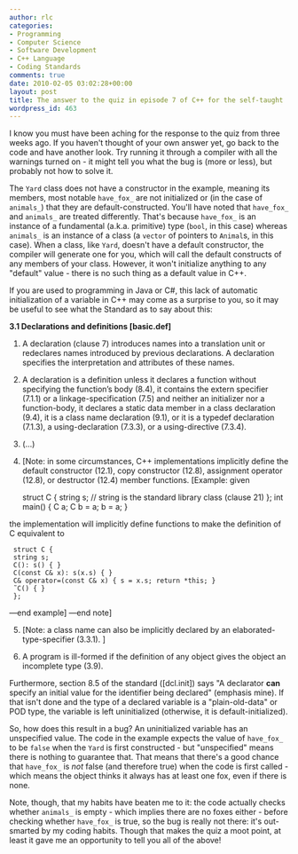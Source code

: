 ```yaml
---
author: rlc
categories:
- Programming
- Computer Science
- Software Development
- C++ Language
- Coding Standards
comments: true
date: 2010-02-05 03:02:28+00:00
layout: post
title: The answer to the quiz in episode 7 of C++ for the self-taught
wordpress_id: 463
---
```


I know you must have been aching for the response to the quiz from three weeks ago. If you haven't thought of your own answer yet, go back to the code and have another look. Try running it through a compiler with all the warnings turned on - it might tell you what the bug is (more or less), but probably not how to solve it.

<!--more-->

The `Yard` class does not have a constructor in the example, meaning its members, most notable `have_fox_` are not initialized or (in the case of `animals_`) that they are default-constructed. You'll have noted that `have_fox_` and `animals_` are treated differently. That's because `have_fox_` is an instance of a fundamental (a.k.a. primitive) type (`bool`, in this case) whereas `animals_` is an instance of a class (a `vector` of pointers to `Animal`s, in this case). When a class, like `Yard`, doesn't have a default constructor, the compiler will generate one for you, which will call the default constructs of any members of your class. However, it won't initialize anything to any "default" value - there is no such thing as a default value in C++.

If you are used to programming in Java or C#, this lack of automatic initialization of a variable in C++ may come as a surprise to you, so it may be useful to see what the Standard as to say about this:

**3.1 Declarations and definitions [basic.def]**

1.  A declaration (clause 7) introduces names into a translation unit or redeclares names introduced by previous declarations. A declaration specifies the interpretation and attributes of these names.

2.  A declaration is a definition unless it declares a function without specifying the function’s body (8.4), it contains the extern specifier (7.1.1) or a linkage-specification (7.5) and neither an initializer nor a function-body, it declares a static data member in a class declaration (9.4), it is a class name declaration (9.1), or it is a typedef declaration (7.1.3), a using-declaration (7.3.3), or a using-directive (7.3.4).

3.  (...)

4.  [Note: in some circumstances, C++ implementations implicitly define the default constructor (12.1), copy constructor (12.8), assignment operator (12.8), or destructor (12.4) member functions. [Example: given

    struct C {
    string s; // string is the standard library class (clause 21)
    };
    int main()
    {
    C a;
    C b = a;
    b = a;
    }

the implementation will implicitly define functions to make the definition of C equivalent to

     struct C {
     string s;
     C(): s() { }
     C(const C& x): s(x.s) { }
     C& operator=(const C& x) { s = x.s; return *this; }
     ˜C() { }
     };

—end example] —end note]

5.  [Note: a class name can also be implicitly declared by an elaborated-type-specifier (3.3.1). ]

6.  A program is ill-formed if the definition of any object gives the object an incomplete type (3.9).

Furthermore, section 8.5 of the standard ([dcl.init]) says "A declarator **can** specify an initial value for the identifier being declared" (emphasis mine). If that isn't done and the type of a declared variable is a "plain-old-data" or POD type, the variable is left uninitialized (otherwise, it is default-initialized).

So, how does this result in a bug? An uninitialized variable has an unspecified value. The code in the example expects the value of `have_fox_` to be `false` when the `Yard` is first constructed - but "unspecified" means there is nothing to guarantee that. That means that there's a good chance that `have_fox_` is _not_ false (and therefore true) when the code is first called - which means the object thinks it always has at least one fox, even if there is none.

Note, though, that my habits have beaten me to it: the code actually checks whether `animals_` is empty - which implies there are no foxes either - before checking whether `have_fox_` is true, so the bug is really not there: it's out-smarted by my coding habits. Though that makes the quiz a moot point, at least it gave me an opportunity to tell you all of the above!